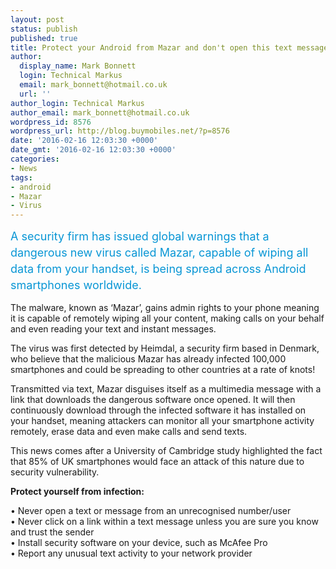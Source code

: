 ```yaml
---
layout: post
status: publish
published: true
title: Protect your Android from Mazar and don't open this text message!
author:
  display_name: Mark Bonnett
  login: Technical Markus
  email: mark_bonnett@hotmail.co.uk
  url: ''
author_login: Technical Markus
author_email: mark_bonnett@hotmail.co.uk
wordpress_id: 8576
wordpress_url: http://blog.buymobiles.net/?p=8576
date: '2016-02-16 12:03:30 +0000'
date_gmt: '2016-02-16 12:03:30 +0000'
categories:
- News
tags:
- android
- Mazar
- Virus
---
```

<p><span class="postStandFirst" style="color: #0896d5; line-height: 26px; font-size: 18px;">A security firm has issued global warnings that a dangerous new virus called Mazar, capable of wiping all data from your handset, is being spread across Android smartphones worldwide.</span></p>
<p>The malware, known as &lsquo;Mazar&rsquo;, gains admin rights to your phone meaning it is capable of remotely wiping all your content, making calls on your behalf and even reading your text and instant messages.</p>
<p>The virus was first detected by Heimdal, a security firm based in Denmark, who believe that the malicious Mazar has already infected 100,000 smartphones and could be spreading to other countries at a rate of knots!</p>
<p>Transmitted via text, Mazar disguises itself as a multimedia message with a link that downloads the dangerous software once opened. It will then continuously download through the infected software it has installed on your handset, meaning attackers can monitor all your smartphone activity remotely, erase data and even make calls and send texts.</p>
<p>This news comes after a University of Cambridge study highlighted the fact that 85% of UK smartphones would face an attack of this nature due to security vulnerability.</p>
<p><strong>Protect yourself from infection:</strong></p>
<p>&bull; Never open a text or message from an unrecognised number/user<br />
&bull; Never click on a link within a text message unless you are sure you know and trust the sender<br />
&bull; Install security software on your device, such as McAfee Pro<br />
&bull; Report any unusual text activity to your network provider</p>
